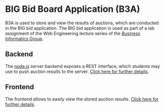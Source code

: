 # BIG Bid Board Application (B3A)

B3A is used to store and view the results of auctions, which are conducted in the BIG bid application. The BIG bid application is used as part of a lab assignment of the Web Engineering lecture series of the [Business Informatics Group](http://www.big.tuwien.ac.at).

## Backend

The [node.js](https://nodejs.org/) server backend exposes a REST interface, which students may use to push auction results to the server. [Click here for further details](server).

## Frontend

The frontend allows to easily view the stored auction results. [Click here for further details](client).
